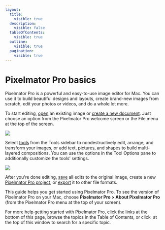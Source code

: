 ```yaml
---
layout:
  title:
    visible: true
  description:
    visible: false
  tableOfContents:
    visible: true
  outline:
    visible: true
  pagination:
    visible: true
---
```


# Pixelmator Pro basics

Pixelmator Pro is a powerful and easy-to-use image editor for Mac. You can use it to build beautiful designs and layouts, create brand-new images from scratch, edit your photos or videos, and do a whole lot more.

To start editing, [open](../.gitbook/assets/634) an existing image or [create a new document](../create-a-new-image-1.md). Just choose an option from the Pixelmator Pro welcome screen or the File menu at the top of the screen.

![](https://help.pixelmator.com/pixelmator-pro/3.5/assets/English/1704465494000.jpeg)

Select [tools](../.gitbook/assets/1194) from the Tools sidebar to nondestructively edit, arrange, and transform your images, or add text, pictures, and shapes to build multi-layered compositions. You can use the options in the Tool Options pane to additionally customize the tools’ settings.

![](https://help.pixelmator.com/pixelmator-pro/3.5/assets/English/1651218757000.jpeg)

After you're done editing, [save](../.gitbook/assets/637) all edits to the original image, create a new [Pixelmator Pro project](../.gitbook/assets/639), or [export](../.gitbook/assets/798) it to other file formats.

This guide helps you get started using Pixelmator Pro. To see the version of Pixelmator Pro on your Mac, choose **Pixelmator Pro > About Pixelmator Pro** (from the Pixelmator Pro menu at the top of your screen).

For more help getting started with Pixelmator Pro, click the links at the bottom of this page, browse the topics in the Table of Contents, or click <img src="https://help.pixelmator.com/pixelmator-pro/3.5/assets/English/1582028443000.png" alt="" data-size="line"> at the top of this window to search for a specific topic.
